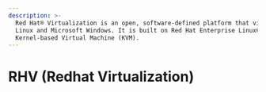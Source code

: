 ```yaml
---
description: >-
  Red Hat® Virtualization is an open, software-defined platform that virtualizes
  Linux and Microsoft Windows. It is built on Red Hat Enterprise Linux® and the
  Kernel-based Virtual Machine (KVM).
---
```


# RHV \(Redhat Virtualization\)

